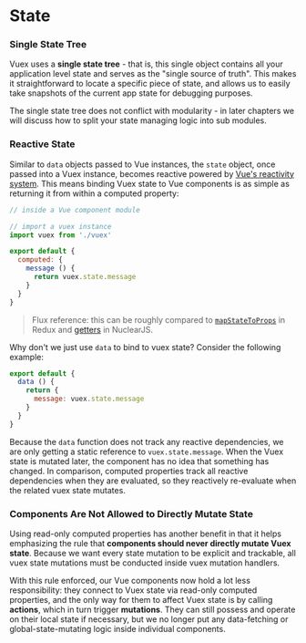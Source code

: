 # State

### Single State Tree

Vuex uses a **single state tree** - that is, this single object contains all your application level state and serves as the "single source of truth". This makes it straightforward to locate a specific piece of state, and allows us to easily take snapshots of the current app state for debugging purposes.

The single state tree does not conflict with modularity - in later chapters we will discuss how to split your state managing logic into sub modules.

### Reactive State

Similar to `data` objects passed to Vue instances, the `state` object, once passed into a Vuex instance, becomes reactive powered by [Vue's reactivity system](http://vuejs.org/guide/reactivity.html). This means binding Vuex state to Vue components is as simple as returning it from within a computed property:

``` js
// inside a Vue component module

// import a vuex instance
import vuex from './vuex'

export default {
  computed: {
    message () {
      return vuex.state.message
    }
  }
}
```

> Flux reference: this can be roughly compared to [`mapStateToProps`](https://github.com/rackt/react-redux/blob/master/docs/api.md#connectmapstatetoprops-mapdispatchtoprops-mergeprops-options) in Redux and [getters](https://optimizely.github.io/nuclear-js/docs/04-getters.html) in NuclearJS.

Why don't we just use `data` to bind to vuex state? Consider the following example:

``` js
export default {
  data () {
    return {
      message: vuex.state.message
    }
  }
}
```

Because the `data` function does not track any reactive dependencies, we are only getting a static reference to `vuex.state.message`. When the Vuex state is mutated later, the component has no idea that something has changed. In comparison, computed properties track all reactive dependencies when they are evaluated, so they reactively re-evaluate when the related vuex state mutates.

### Components Are Not Allowed to Directly Mutate State

Using read-only computed properties has another benefit in that it helps emphasizing the rule that **components should never directly mutate Vuex state**. Because we want every state mutation to be explicit and trackable, all vuex state mutations must be conducted inside vuex mutation handlers.

With this rule enforced, our Vue components now hold a lot less responsibility: they connect to Vuex state via read-only computed properties, and the only way for them to affect Vuex state is by calling **actions**, which in turn trigger **mutations**. They can still possess and operate on their local state if necessary, but we no longer put any data-fetching or global-state-mutating logic inside individual components.
